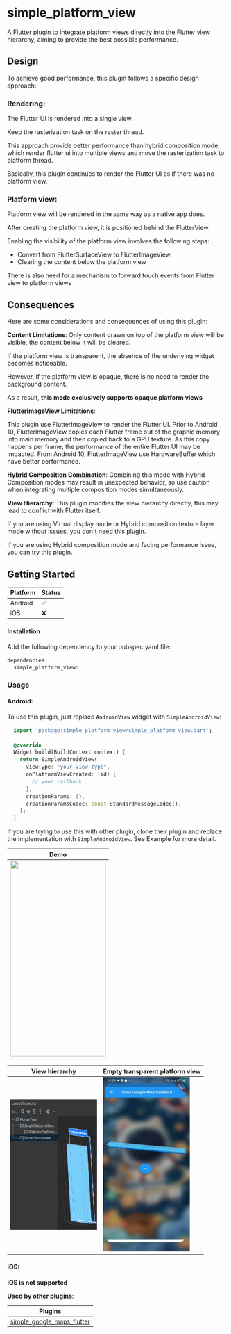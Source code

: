 # simple_platform_view

A Flutter plugin to integrate platform views directly into the Flutter view hierarchy, aiming to provide the best possible performance.

## Design
To achieve good performance, this plugin follows a specific design approach:
### Rendering:

The Flutter UI is rendered into a single view.

Keep the rasterization task on the raster thread.

This approach provide better performance than hybrid composition mode, which render flutter ui into multiple views and move the rasterization task to platform thread.

Basically, this plugin continues to render the Flutter UI as if there was no platform view.

### Platform view:

Platform view will be rendered in the same way as a native app does.

After creating the platform view, it is positioned behind the FlutterView.

Enabling the visibility of the platform view involves the following steps:
- Convert from FlutterSurfaceView to FlutterImageView
- Clearing the content below the platform view

There is also need for a mechanism to forward touch events from Flutter view to platform views

## Consequences
Here are some considerations and consequences of using this plugin:

**Content Limitations**: Only content drawn on top of the platform view will be visible, the content below it will be cleared.

If the platform view is transparent, the absence of the underlying widget becomes noticeable.

However, if the platform view is opaque, there is no need to render the background content.

As a result, **this mode exclusively supports opaque platform views**

**FlutterImageView Limitations**:

This plugin use FlutterImageView to render the Flutter UI. Prior to Android 10, FlutterImageView copies 
each Flutter frame out of the graphic memory into main memory and then copied back to a GPU texture.
As this copy happens per frame, the performance of the entire Flutter UI may be impacted.
From Android 10, FlutterImageView use HardwareBuffer which have better performance.

**Hybrid Composition Combination**: Combining this mode with Hybrid Composition modes may result in unexpected behavior,
so use caution when integrating multiple composition modes simultaneously.

**View Hierarchy**: This plugin modifies the view hierarchy directly, this may lead to conflict with Flutter itself.

If you are using Virtual display mode or Hybrid composition texture layer mode without issues, you don't need this plugin.

If you are using Hybrid composition mode and facing performance issue, you can try this plugin.

## Getting Started

| Platform | Status   |
|----------|----------|
| Android  | 	✅    |
| iOS      | 	❌    |

#### Installation
Add the following dependency to your pubspec.yaml file:

```
dependencies:
  simple_platform_view:
```

### Usage
#### Android:

To use this plugin, just replace `AndroidView` widget with `SimpleAndroidView`:

  ```dart
    import 'package:simple_platform_view/simple_platform_view.dart';

    @override
    Widget build(BuildContext context) {
      return SimpleAndroidView(
        viewType: "your_view_type",
        onPlatformViewCreated: (id) {
          // your callback
        },
        creationParams: {},
        creationParamsCodec: const StandardMessageCodec(),
      );
    }
  ```

If you are trying to use this with other plugin, clone their plugin and replace the implementation with `SimpleAndroidView`. See Example for more detail.

| Demo                       |
| ------------------------------|
| <img src="https://raw.githubusercontent.com/XuanTung95/simple_platform_view/master/images/demo_video.gif" width="220" height="450"> |

| View hierarchy                        | Empty transparent platform view                        |
| ------------------------------| ------------------------------|
| <img src="https://raw.githubusercontent.com/XuanTung95/simple_platform_view/master/images/Screenshot_2.png" width="200" height="300"> | <img src="https://raw.githubusercontent.com/XuanTung95/simple_platform_view/master/images/Screenshot_1.jpg" width="200" height="400">  |

#### iOS:

**iOS is not supported**

**Used by other plugins**:

| Plugins                       |
| ------------------------------|
| [simple_google_maps_flutter](https://pub.dev/packages/simple_google_maps_flutter) |
